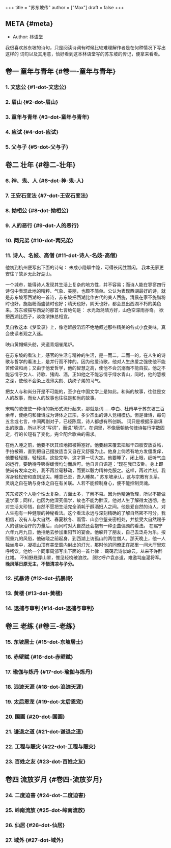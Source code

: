 +++
title = "苏东坡传"
author = ["Max"]
draft = false
+++

## META {#meta}

-   Author: [林语堂](lin-yu-tang.md)

我很喜欢苏东坡的诗句，只是阅读诗词有时候比较难理解作者是在何种情况下写出这样的
词句以及其用意，恰好看到这本林语堂写的苏东坡的传记，便拿来看看。


## 卷一 童年与青年 {#卷一-童年与青年}


### 1. 文忠公 {#1-dot-文忠公}


### 2. 眉山 {#2-dot-眉山}


### 3. 童年与青年 {#3-dot-童年与青年}


### 4. 应试 {#4-dot-应试}


### 5. 父与子 {#5-dot-父与子}


## 卷二 壮年 {#卷二-壮年}


### 6. 神、鬼、人 {#6-dot-神-鬼-人}


### 7. 王安石变法 {#7-dot-王安石变法}


### 8. 拗相公 {#8-dot-拗相公}


### 9. 人的恶行 {#9-dot-人的恶行}


### 10. 两兄弟 {#10-dot-两兄弟}


### 11. 诗人、名妓、高僧 {#11-dot-诗人-名妓-高僧}

他初到杭州便写出下面的诗句：
未成小隐聊中隐，可得长闲胜暂闲。
我本无家更安往？故乡无此好湖山。

一个城市，能得诗人发现其生活上复杂的地方性，并不容易；而诗人能在寥寥四行诗句中表现此地的精粹、气象、美丽，也颇不简单。公认为表现西湖最好的诗，就是苏东坡写西湖的一首诗，苏东坡把西湖比作古代的美人西施，清晨在家不施脂粉时也好，施脂粉而盛装时也好；晴天也好，阴天也好，都会显出西湖不朽的美色来。苏东坡描写西湖的那首七言绝句是：
水光潋滟晴方好，山色空濛雨亦奇。
欲把西湖比西子，淡妆浓抹总相宜。

吴自牧这本《梦粱录》上，像老妪般滔滔不绝地叙述那些精美的各式小食美味，真会使读者观之入迷。

映山黄帽螭头舫，夹道青烟雀尾炉。

在苏东坡的看法上，感官的生活与精神的生活，是一而二，二而一的，在人生的诗歌与哲学的看法上，是并行而不悖的。因为他爱诗歌，他对人生热爱之强使他不能苦修做和尚；又由于他爱哲学，他的智慧之高，使他不会沉溺而不能自拔。他之不能忘情于女人、诗歌、猪肉、酒，正如他之不能忘情于绿水青山，同时，他的慧根之深，使他不会染上浅薄尖刻、纨绔子弟的习气。

把女人与和尚分开是不可能的，至少在中国文学上是如此。和尚的故事，往往是女人的故事，而女人的故事也往往是和尚的故事。

宋朝的歌伎使一种诗的新形式流行起来，那就是词……李白、杜甫早于苏东坡三百余年，使绝句和律诗成为诗体之正宗，多少杰出的诗人竞相模仿。但是律诗，每句五言或七言，中间两副对子，已经陈腐，诗人都想有所创新。
词只是根据乐谱填出的歌曲，所以不说“写词”，而说“填词”。在词里，不像唐朝绝句律诗每行字数固定，行的长短有了变化，完全配合歌曲的需求。

在他入睡之前，他要不厌其烦地把被褥塞好。他要翻来覆去把躯干四肢安放妥帖，手拍被褥，直到把自己摆放适当又自在又舒服为止。他身上倘若有地方发僵发痒，他要轻轻擓，轻轻揉。这些完毕，这才算一切大定。他要睡了，闭上眼，细听气血的运行，要确待呼吸得缓慢均匀而后可。他自言自语道：“现在我已安卧。身上即使尚有发痒之处，我不再丝毫移动，而要以毅力精神克服之。这样，再过片刻，我浑身轻松安和直到足尖。睡意已至，吾入睡矣。”
苏东坡承认，这与宗教有关系。灵魂之自在确与身体之自在有关联。人若不能控制身心，便不能控制灵魂。

苏东坡这个人物个性太复杂，方面太多，了解不易。因为他精通哲理，所以不能做道学家；同样，也因为他深究儒学，故也不能为醉汉。他对人生了解得太透彻，也对生活太珍惜，自然不愿把生活完全消耗于醇酒妇人之间。他是爱自然的诗人，对人生抱有一种健康的神秘看法。这个看法永远与深刻精确的了解自然密不可分。我相信，没有人与大自然、春夏秋冬、雨雪、山峦谷壑亲密相处，并接受大自然赐予人的健康治疗的力量后，而同时对大自然还会抱有一种歪曲偏颇的看法。
在熙宁六年九月九日，他拒绝去参加重阳节的宴会。他躲开了朋友，自己去泛舟为乐。按照重九的风俗，他破晓之前起身，到西湖上访孤山的两位僧人。那天晚上，他一人独坐舟中，凝视山顶有美堂窗内射出的灯光，那时他的同僚正在那里一间大厅里欢呼畅饮。他给一个同事周邠写出下面的一首七律：
蔼蔼君诗似岭云，从来不许醉红裙。
不知野屐穿山翠，惟见轻桡破浪纹。
颇忆呼卢袁彦道，难邀骂座灌将军。
****晚风落日原无主，不惜清凉与子分。****


### 12. 抗暴诗 {#12-dot-抗暴诗}


### 13. 黄楼 {#13-dot-黄楼}


### 14. 逮捕与审判 {#14-dot-逮捕与审判}


## 卷三 老练 {#卷三-老练}


### 15. 东坡居士 {#15-dot-东坡居士}


### 16. 赤壁赋 {#16-dot-赤壁赋}


### 17. 瑜伽与炼丹 {#17-dot-瑜伽与炼丹}


### 18. 浪迹天涯 {#18-dot-浪迹天涯}


### 19. 太后恩宠 {#19-dot-太后恩宠}


### 20. 国画 {#20-dot-国画}


### 21. 谦退之道 {#21-dot-谦退之道}


### 22. 工程与赈灾 {#22-dot-工程与赈灾}


### 23. 百姓之友 {#23-dot-百姓之友}


## 卷四 流放岁月 {#卷四-流放岁月}


### 24. 二度迫害 {#24-dot-二度迫害}


### 25. 岭南流放 {#25-dot-岭南流放}


### 26. 仙居 {#26-dot-仙居}


### 27. 域外 {#27-dot-域外}
